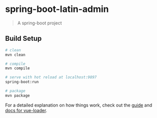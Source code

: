 # spring-boot-latin-admin

> A spring-boot project

## Build Setup

``` bash
# clean
mvn clean

# compile
mvn compile

# serve with hot reload at localhost:9897
spring-boot:run

# package
mvn package
```

For a detailed explanation on how things work, check out the [guide](http://vuejs-templates.github.io/webpack/) and [docs for vue-loader](http://vuejs.github.io/vue-loader).
